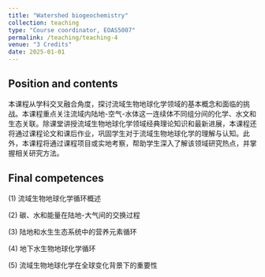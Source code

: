 ```yaml
---
title: "Watershed biogeochemistry"
collection: teaching
type: "Course coordinator, EOAS5007"
permalink: /teaching/teaching-4
venue: "3 Credits"
date: 2025-01-01
---
```


Position and contents
------
本课程从学科交叉融合角度，探讨流域生物地球化学领域的基本概念和面临的挑战。本课程重点关注流域内陆地-空气-水体这一连续体不同组分间的化学、水文和生态关联。除课堂讲授流域生物地球化学领域经典理论知识和最新进展，本课程还将通过课程论文和课后作业，巩固学生对于流域生物地球化学的理解与认知。此外，本课程将通过课程项目或实地考察，帮助学生深入了解该领域研究热点，并掌握相关研究方法。

Final competences
------

(1) 流域生物地球化学循环概述

(2) 碳、水和能量在陆地-大气间的交换过程

(3) 陆地和水生生态系统中的营养元素循环

(4) 地下水生物地球化学循环

(5) 流域生物地球化学在全球变化背景下的重要性
